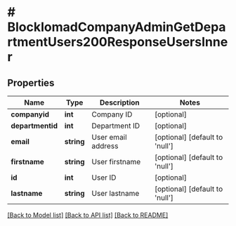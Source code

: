 # # BlockIomadCompanyAdminGetDepartmentUsers200ResponseUsersInner

## Properties

Name | Type | Description | Notes
------------ | ------------- | ------------- | -------------
**companyid** | **int** | Company ID | [optional]
**departmentid** | **int** | Department ID | [optional]
**email** | **string** | User email address | [optional] [default to 'null']
**firstname** | **string** | User firstname | [optional] [default to 'null']
**id** | **int** | User ID | [optional]
**lastname** | **string** | User lastname | [optional] [default to 'null']

[[Back to Model list]](../../README.md#models) [[Back to API list]](../../README.md#endpoints) [[Back to README]](../../README.md)
